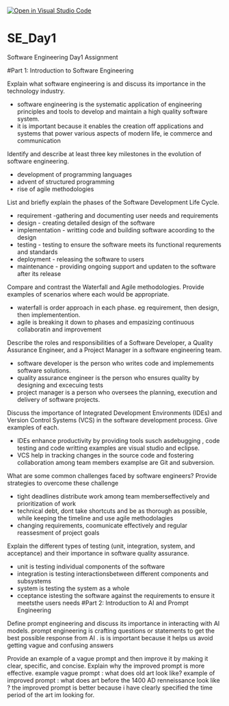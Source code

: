 [![Open in Visual Studio Code](https://classroom.github.com/assets/open-in-vscode-2e0aaae1b6195c2367325f4f02e2d04e9abb55f0b24a779b69b11b9e10269abc.svg)](https://classroom.github.com/online_ide?assignment_repo_id=18376323&assignment_repo_type=AssignmentRepo)
# SE_Day1
Software Engineering Day1 Assignment

#Part 1: Introduction to Software Engineering

Explain what software engineering is and discuss its importance in the technology industry.
- software engineering is the systematic application of engineering principles and tools to develop and maintain a high quality software  system.
- it is important because it enables the creation off applications and systems that power various aspects of modern life, ie commerce and communication

Identify and describe at least three key milestones in the evolution of software engineering.
- development of programming languages
- advent of structured programming
- rise of agile methodologies

List and briefly explain the phases of the Software Development Life Cycle.
- requirement -gathering and documenting user needs and requirements
- design      - creating detailed design of the software
- implementation - writting code and building software acoording to the design
- testing - testing to ensure the software meets its functional requrements and standards
- deployment - releasing the software to users
- maintenance - providing ongoing support and updaten to  the  software after its release


Compare and contrast the Waterfall and Agile methodologies. Provide examples of scenarios where each would be appropriate.
- waterfall is order approach in each phase. eg requirement, then design, then implementention.
- agile is breaking it down to phases and empasizing continuous  collaboratin and  improvement

Describe the roles and responsibilities of a Software Developer, a Quality Assurance Engineer, and a Project Manager in a software engineering team.
- software developer  is the person who writes code and implemements software solutions.
- quality assurance engineer  is the person who ensures quality by designing and excecuing tests
- project manager is a person who oversees  the planning, execution  and delivery of software projects.


Discuss the importance of Integrated Development Environments (IDEs) and Version Control Systems (VCS) in the software development process. Give examples of each.
- IDEs enhance productivity by providing tools susch asdebugging , code testing and code writting examples are visual studio and eclipse.
- VCS help in tracking changes in the source code and fostering collaboration  among team members examplse are Git and subversion.

What are some common challenges faced by software engineers? Provide strategies to overcome these challenge
- tight deadlines distribute work among team memberseffectively  and prioritization of work
- technical debt, dont take shortcuts and  be as thorough as possible, while keeping the timeline and use agile methodolagies
- changing requirements, coomunicate effectively and regular reassesment of project goals

Explain the different types of testing (unit, integration, system, and acceptance) and their importance in software quality assurance.
- unit is  testing individual components of the software
- integration is testing interactionsbetween different components and subsystems
- system is testing the system as a whole
- cceptance istesting the software against the requirements to ensure it meetsthe users needs
#Part 2: Introduction to AI and Prompt Engineering


Define prompt engineering and discuss its importance in interacting with AI models.
prompt engineering is  crafting questions or statements to get the best possible response from AI . is is important because it helps us avoid getting vague and confusing answers

Provide an example of a vague prompt and then improve it by making it clear, specific, and concise. Explain why the improved prompt is more effective.
example vague prompt : what does old art look like?
example of improved prompt : what does art before the 1400 AD renneissance look like ?
the improved prompt is better because i have clearly specified the time period of the art im looking for.
